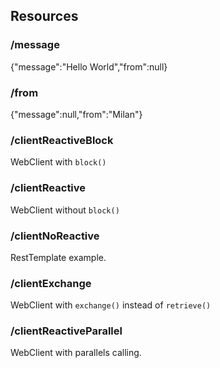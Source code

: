 ## Resources

### /message
{"message":"Hello World","from":null}

### /from
{"message":null,"from":"Milan"}

### /clientReactiveBlock
WebClient with <code>block()</code>

### /clientReactive
WebClient without <code>block()</code>

### /clientNoReactive
RestTemplate example.

### /clientExchange
WebClient with <code>exchange()</code> instead of <code>retrieve()</code>

### /clientReactiveParallel
WebClient with parallels calling.